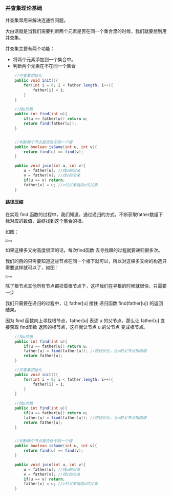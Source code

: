 ### 并查集理论基础

并查集常用来解决连通性问题。

大白话就是当我们需要判断两个元素是否在同一个集合里的时候，我们就要想到用并查集。

并查集主要有两个功能：

- 将两个元素添加到一个集合中。
- 判断两个元素在不在同一个集合



```java
    //并查集初始化
    public void init(){
        for(int i = 0; i < father.length; i++){
            father[i] = i;
        }
    }
    
    //找u的根
    public int find(int u){
        if(u == father[u]) return u;
        return find(father[u]); 
    }


    //判断两个节点是否处于同一个根
    public boolean isSame(int u, int v){
        return find(u) == find(v);
    }

    public void join(int u, int v){
        u = father[u]; //找u的父亲
        v = father[v]; //找v的父亲
        if(u == v) return;
        father[v] = u; //v的父亲指向u的父亲
    }

```



#### 路径压缩

在实现 find 函数的过程中，我们知道，通过递归的方式，不断获取father数组下标对应的数值，最终找到这个集合的根。

如图：

<img src="https://code-thinking-1253855093.file.myqcloud.com/pics/20230602102619.png" alt="img" style="zoom:50%;" />

如果这棵多叉树高度很深的话，每次find函数 去寻找跟的过程就要递归很多次。

我们的目的只需要知道这些节点在同一个根下就可以，所以对这棵多叉树的构造只需要这样就可以了，如图：

<img src="https://code-thinking-1253855093.file.myqcloud.com/pics/20230602103040.png" alt="img" style="zoom:50%;" />

除了根节点其他所有节点都挂载根节点下，这样我们在寻根的时候就很快，只需要一步

我们只需要在递归的过程中，让 father[u] 接住 递归函数 find(father[u]) 的返回结果。

因为 find 函数向上寻找根节点，father[u] 表述 u 的父节点，那么让 father[u] 直接获取 find函数 返回的根节点，这样就让节点 u 的父节点 变成根节点。

```java
    //找u的根
    public int find(int u){
        if(u == father[u]) return u;
        father[u] = find(father[u]); //路径优化，让u的父节点指向根
        return father[u];
    }
```







```java
    //并查集初始化
    public void init(){
        for(int i = 0; i < father.length; i++){
            father[i] = i;
        }
    }
    
    //找u的根
    public int find(int u){
        if(u == father[u]) return u;
        father[u] = find(father[u]); //路径优化，让u的父节点指向根
        return father[u];
    }


    //判断两个节点是否处于同一个根
    public boolean isSame(int u, int v){
        return find(u) == find(v);
    }

    public void join(int u, int v){
        u = father[u]; //找u的父亲
        v = father[v]; //找v的父亲
        if(u == v) return;
        father[v] = u; //v的父亲指向u的父亲
    }

```

